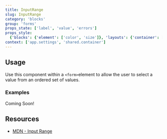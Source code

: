 ```yaml
---
title: InputRange
slug: InputRange
category: 'blocks'
group: 'forms'
props_state: ['label', 'value', 'errors']
props_style:
  {'blocks': {'element': ['color', 'size']}, 'layouts': {'container': ['container', 'size']}}
context: ['app.settings', 'shared.container']
---
```


## Usage

Use this component within a `<form>`element to allow the user to select a value from an ordered set of values.

### Examples

<p class="feedback:prose status:default bg:default:100 variant:bare emoji:default">Coming Soon!</p>

## Resources

- [MDN - Input Range](https://developer.mozilla.org/en-US/docs/Web/HTML/Element/input/range)

